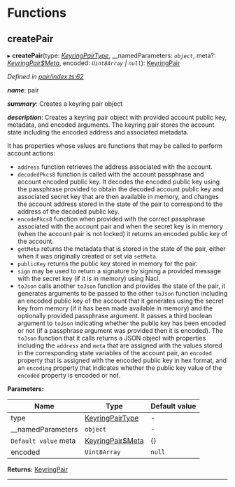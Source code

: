 

# Functions

<a id="createpair"></a>

##  createPair

▸ **createPair**(type: *[KeyringPairType](_types_.md#keyringpairtype)*, __namedParameters: *`object`*, meta?: *[KeyringPair$Meta](_types_.md#keyringpair_meta)*, encoded: *`Uint8Array` | `null`*): [KeyringPair](../interfaces/_types_.keyringpair.md)

*Defined in [pair/index.ts:62](https://github.com/polkadot-js/common/blob/8513530/packages/keyring/src/pair/index.ts#L62)*

*__name__*: pair

*__summary__*: Creates a keyring pair object

*__description__*: Creates a keyring pair object with provided account public key, metadata, and encoded arguments. The keyring pair stores the account state including the encoded address and associated metadata.

It has properties whose values are functions that may be called to perform account actions:

*   `address` function retrieves the address associated with the account.
*   `decodedPkcs8` function is called with the account passphrase and account encoded public key. It decodes the encoded public key using the passphrase provided to obtain the decoded account public key and associated secret key that are then available in memory, and changes the account address stored in the state of the pair to correspond to the address of the decoded public key.
*   `encodePkcs8` function when provided with the correct passphrase associated with the account pair and when the secret key is in memory (when the account pair is not locked) it returns an encoded public key of the account.
*   `getMeta` returns the metadata that is stored in the state of the pair, either when it was originally created or set via `setMeta`.
*   `publicKey` returns the public key stored in memory for the pair.
*   `sign` may be used to return a signature by signing a provided message with the secret key (if it is in memory) using Nacl.
*   `toJson` calls another `toJson` function and provides the state of the pair, it generates arguments to be passed to the other `toJson` function including an encoded public key of the account that it generates using the secret key from memory (if it has been made available in memory) and the optionally provided passphrase argument. It passes a third boolean argument to `toJson` indicating whether the public key has been encoded or not (if a passphrase argument was provided then it is encoded). The `toJson` function that it calls returns a JSON object with properties including the `address` and `meta` that are assigned with the values stored in the corresponding state variables of the account pair, an `encoded` property that is assigned with the encoded public key in hex format, and an `encoding` property that indicates whether the public key value of the `encoded` property is encoded or not.

**Parameters:**

| Name | Type | Default value |
| ------ | ------ | ------ |
| type | [KeyringPairType](_types_.md#keyringpairtype) | - |
| __namedParameters | `object` | - |
| `Default value` meta | [KeyringPair$Meta](_types_.md#keyringpair_meta) |  {} |
| encoded | `Uint8Array` | `null` | - |

**Returns:** [KeyringPair](../interfaces/_types_.keyringpair.md)

___

